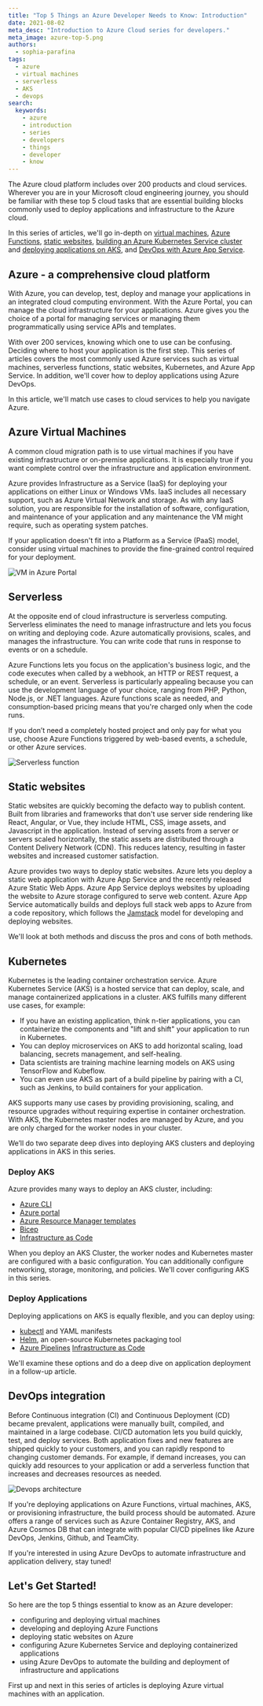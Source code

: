 ```yaml
---
title: "Top 5 Things an Azure Developer Needs to Know: Introduction"
date: 2021-08-02
meta_desc: "Introduction to Azure Cloud series for developers."
meta_image: azure-top-5.png
authors:
  - sophia-parafina
tags:
  - azure
  - virtual machines
  - serverless
  - AKS
  - devops
search:
  keywords:
    - azure
    - introduction
    - series
    - developers
    - things
    - developer
    - know
---
```


The Azure cloud platform includes over 200 products and cloud services. Wherever you are in your Microsoft cloud engineering journey, you should be familiar with these top 5 cloud tasks that are essential building blocks commonly used to deploy applications and infrastructure to the Azure cloud.

In this series of articles, we'll go in-depth on [virtual machines](/blog/top-5-things-for-azure-devs-vm/), [Azure Functions](/blog/top-5-things-for-azure-devs-serverless/), [static websites](/blog/top-5-things-for-azure-devs-static-websites/), [building an Azure Kubernetes Service cluster](/blog/top-5-things-for-azure-devs-kubernetes-infrastructure/) and [deploying applications on AKS](/blog/top-5-things-for-azure-devs-kubernetes-apps/), and [DevOps with Azure App Service](/blog/top-5-things-for-azure-devs-devops/).

<!--more-->

## Azure - a comprehensive cloud platform

With Azure, you can develop, test, deploy and manage your applications in an integrated cloud computing environment. With the Azure Portal, you can manage the cloud infrastructure for your applications. Azure gives you the choice of a portal for managing services or managing them programmatically using service APIs and templates.

With over 200 services, knowing which one to use can be confusing. Deciding where to host your application is the first step. This series of articles covers the most commonly used Azure services such as virtual machines, serverless functions, static websites, Kubernetes, and Azure App Service.  In addition, we'll cover how to deploy applications using Azure DevOps.

In this article, we'll match use cases to cloud services to help you navigate Azure.

## Azure Virtual Machines

A common cloud migration path is to use virtual machines if you have existing infrastructure or on-premise applications. It is especially true if you want complete control over the infrastructure and application environment.

Azure provides Infrastructure as a Service (IaaS) for deploying your applications on either Linux or Windows VMs. IaaS includes all necessary support, such as Azure Virtual Network and storage. As with any IaaS solution, you are responsible for the installation of software, configuration, and maintenance of your application and any maintenance the VM might require, such as operating system patches.

If your application doesn't fit into a Platform as a Service (PaaS) model, consider using virtual machines to provide the fine-grained control required for your deployment.

![VM in Azure Portal](./image3.png)

## Serverless

At the opposite end of cloud infrastructure is serverless computing. Serverless eliminates the need to manage infrastructure and lets you focus on writing and deploying code. Azure automatically provisions, scales, and manages the infrastructure. You can write code that runs in response to events or on a schedule.

Azure Functions lets you focus on the application's business logic, and the code executes when called by a webhook, an HTTP or REST request, a schedule, or an event. Serverless is particularly appealing because you can use the development language of your choice, ranging from PHP, Python, Node.js, or .NET languages. Azure functions scale as needed, and consumption-based pricing means that you're charged only when the code runs.

If you don’t need a completely hosted project and only pay for what you use, choose Azure Functions triggered by web-based events, a schedule, or other Azure services.

![Serverless function](./image2.png)

## Static websites

Static websites are quickly becoming the defacto way to publish content. Built from libraries and frameworks that don't use server side rendering like React, Angular, or Vue, they include HTML, CSS, image assets, and Javascript in the application. Instead of serving assets from a server or servers scaled horizontally, the static assets are distributed through a Content Delivery Network (CDN). This reduces latency, resulting in faster websites and increased customer satisfaction.

Azure provides two ways to deploy static websites. Azure lets you deploy a static web application with Azure App Service and the recently released Azure Static Web Apps. Azure App Service deploys websites by uploading the website to Azure storage configured to serve web content. Azure App Service automatically builds and deploys full stack web apps to Azure from a code repository, which follows the [Jamstack](https://jamstack.org/) model for developing and deploying websites.

We'll look at both methods and discuss the pros and cons of both methods.

## Kubernetes

Kubernetes is the leading container orchestration service. Azure Kubernetes Service (AKS) is a hosted service that can deploy, scale, and manage containerized applications in a cluster. AKS fulfills many different use cases, for example:

- If you have an existing application, think n-tier applications, you can containerize the components and "lift and shift" your application to run in Kubernetes.
- You can deploy microservices on AKS to add horizontal scaling, load balancing, secrets management, and self-healing.
- Data scientists are training machine learning models on AKS using TensorFlow and Kubeflow.
- You can even use AKS as part of a build pipeline by pairing with a CI, such as Jenkins, to build containers for your application.

AKS supports many use cases by providing provisioning, scaling, and resource upgrades without requiring expertise in container orchestration. With AKS, the Kubernetes master nodes are managed by Azure, and you are only charged for the worker nodes in your cluster.

We’ll do two separate deep dives into deploying AKS clusters and deploying applications in AKS in this series.

### Deploy AKS

Azure provides many ways to deploy an AKS cluster, including:

- [Azure CLI](https://docs.microsoft.com/en-us/cli/azure/)
- [Azure portal](https://docs.microsoft.com/en-us/azure/aks/kubernetes-walkthrough-portal)
- [Azure Resource Manager templates](https://docs.microsoft.com/en-us/azure/azure-resource-manager/management/overview)
- [Bicep](https://github.com/Azure/bicep)
- [Infrastructure as Code](/registry/packages/azure-native/how-to-guides/azure-cs-aks/)

When you deploy an AKS Cluster, the worker nodes and Kubernetes master are configured with a basic configuration. You can additionally configure networking, storage, monitoring, and policies. We'll cover configuring AKS in this series.

### Deploy Applications

Deploying applications on AKS is equally flexible, and you can deploy using:

- [kubectl](https://kubernetes.io/docs/reference/generated/kubectl/kubectl-commands#-strong-app-management-strong-) and YAML manifests
- [Helm](https://docs.microsoft.com/en-us/azure/aks/kubernetes-helm), an open-source Kubernetes packaging tool
- [Azure Pipelines](https://docs.microsoft.com/en-us/azure/devops/pipelines/apps/cd/deploy-aks?view=azure-devops&tabs=java)
[Infrastructure as Code](/registry/packages/kubernetes/how-to-guides/configmap-rollout/)

We'll examine these options and do a deep dive on application deployment in a follow-up article.

## DevOps integration

Before Continuous integration (CI) and Continuous Deployment (CD) became prevalent, applications were manually built, compiled, and maintained in a large codebase. CI/CD automation lets you build quickly, test, and deploy services. Both application fixes and new features are shipped quickly to your customers, and you can rapidly respond to changing customer demands. For example, if demand increases, you can quickly add resources to your application or add a serverless function that increases and decreases resources as needed.

![Devops architecture](./image1.png)

If you're deploying applications on Azure Functions, virtual machines, AKS, or provisioning infrastructure, the build process should be automated. Azure offers a range of services such as Azure Container Registry, AKS, and Azure Cosmos DB that can integrate with popular CI/CD pipelines like Azure DevOps, Jenkins, Github, and TeamCity.

If you're interested in using Azure DevOps to automate infrastructure and application delivery, stay tuned!

## Let's Get Started!

So here are the top 5 things essential to know as an Azure developer:

- configuring and deploying virtual machines
- developing and deploying Azure Functions
- deploying static websites on Azure
- configuring Azure Kubernetes Service and deploying containerized applications
- using Azure DevOps to automate the building and deployment of infrastructure and applications

First up and next in this series of articles is deploying Azure virtual machines with an application.
